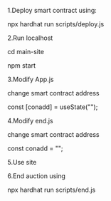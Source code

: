 1.Deploy smart contract using:

npx hardhat run scripts/deploy.js

2.Run localhost 

cd main-site

npm start 

3.Modify App.js 

change smart contract address 

  const [conadd] = useState("<contract address>");
  
4.Modify end.js 
  
  change smart contract address 
  
  const conadd = "<contract address>";
  
5.Use site 
  
6.End auction using 
  
 npx hardhat run scripts/end.js
